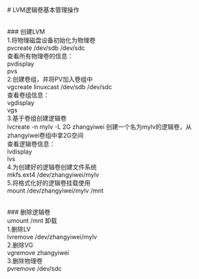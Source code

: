 <br># LVM逻辑卷基本管理操作<br>

<br>### 创建LVM
<br>1.将物理磁盘设备初始化为物理卷
<br>pvcreate /dev/sdb /dev/sdc
<br>查看所有物理卷的信息：
<br>pvdisplay
<br>pvs
<br>2.创建卷组，并将PV加入卷组中
<br>vgcreate linuxcast /dev/sdb /dev/sdc
<br>查看卷组信息：
<br>vgdisplay
<br>vgs
<br>3.基于卷组创建逻辑卷
<br>lvcreate -n mylv -L 2G zhangyiwei  创建一个名为mylv的逻辑卷，从zhangyiwei卷组中拿2G空间
<br>查看逻辑卷信息：
<br>lvdisplay
<br>lvs
<br>4.为创建好的逻辑卷创建文件系统
<br>mkfs.ext4 /dev/zhangyiwei/mylv
<br>5.将格式化好的逻辑卷挂载使用
<br>mount /dev/zhangyiwei/mylv /mnt<br>

<br>### 删除逻辑卷
<br>umount /mnt  卸载
<br>1.删除LV
<br>lvremove /dev/zhangyiwei/mylv
<br>2.删除VG
<br>vgremove zhangyiwei
<br>3.删除物理卷
<br>pvremove /dev/sdc